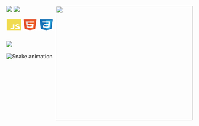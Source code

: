 
<img  align="right" src="https://media0.giphy.com/media/joqrWzf3Bz9jG/giphy.gif?cid=ecf05e47uclmn9qw0k48kmmpzq2jlir57m1j4b1agmyc8brq&ep=v1_gifs_search&rid=giphy.gif&ct=g" height='310px' width='370px'>
<img  height="180em" src="https://github-readme-stats.vercel.app/api?username=sandrivitorino&show_icons=true&border_color=00000000&theme=transparent&text_color=d6a718&icon_color=d6a718&bg_color=00000000&include_all_commits=true&count_private=true"/>
<img  height="150em"  src="https://github-readme-stats.vercel.app/api/top-langs?username=sandrivitorino&hide_border=true&layout=compact&text_color=d6a718&theme=transparent&bg_color=">
  
  
  <div style="display: inline_block"><br>
  <img align="center" alt="Sandri-Js" height="30" width="40" src="https://raw.githubusercontent.com/devicons/devicon/master/icons/javascript/javascript-plain.svg">
  <img align="center" alt="Sandri-HTML" height="30" width="40" src="https://raw.githubusercontent.com/devicons/devicon/master/icons/html5/html5-original.svg">
  <img align="center" alt="Sandri-CSS" height="30" width="40" src="https://raw.githubusercontent.com/devicons/devicon/master/icons/css3/css3-original.svg"
</div>
  
  ##
  
 <div>
  <a href="https://www.linkedin.com/in/sandrine-vitorino-a74014205/" target="_blank"><img src="https://img.shields.io/badge/-LinkedIn-%230077B5?style=for-the-badge&logo=linkedin&logoColor=white" target="_blank"></a>   
   
![Snake animation](https://github.com/sandrivitorino/sandrivitorino/blob/output/github-contribution-grid-snake.svg)
   
</div>
